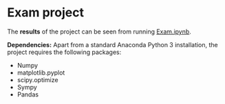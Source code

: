 # Exam project

The **results** of the project can be seen from running [Exam.ipynb](Exam.ipynb).

**Dependencies:** Apart from a standard Anaconda Python 3 installation, the project requires the following packages:
- Numpy
- matplotlib.pyplot
- scipy.optimize
- Sympy
- Pandas